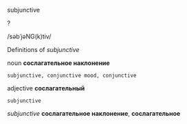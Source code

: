 subjunctive

?

/səbˈjəNG(k)tiv/

Definitions of _subjunctive_

noun
**сослагательное наклонение**

    subjunctive, conjunctive mood, conjunctive

adjective
**сослагательный**

    subjunctive

_subjunctive_
**сослагательное наклонение**, **сослагательное**